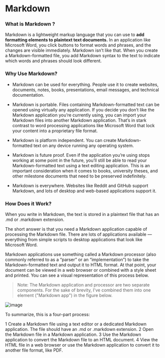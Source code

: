 # Markdown
### What is Markdown ? 
Markdown is a lightweight markup language that you can use to **add formatting elements to plaintext text documents.**
In an application like Microsoft Word, you click buttons to format words and phrases, and the changes are visible immediately. Markdown isn’t like that. When you create a Markdown-formatted file, you add Markdown syntax to the text to indicate which words and phrases should look different.
### Why Use Markdown?
- Markdown can be used for everything. People use it to create websites, documents, notes, books, presentations, email messages, and technical documentation.

- Markdown is portable. Files containing Markdown-formatted text can be opened using virtually any application. If you decide you don’t like the Markdown application you’re currently using, you can import your Markdown files into another Markdown application. That’s in stark contrast to word processing applications like Microsoft Word that lock your content into a proprietary file format.

- Markdown is platform independent. You can create Markdown-formatted text on any device running any operating system.

- Markdown is future proof. Even if the application you’re using stops working at some point in the future, you’ll still be able to read your Markdown-formatted text using a text editing application. This is an important consideration when it comes to books, university theses, and other milestone documents that need to be preserved indefinitely.

- Markdown is everywhere. Websites like Reddit and GitHub support Markdown, and lots of desktop and web-based applications support it.

### How Does it Work?
When you write in Markdown, the text is stored in a plaintext file that has an .md or .markdown extension.

The short answer is that you need a Markdown application capable of processing the Markdown file. There are lots of applications available — everything from simple scripts to desktop applications that look like Microsoft Word.

Markdown applications use something called a Markdown processor (also commonly referred to as a “parser” or an “implementation”) to take the Markdown-formatted text and output it to HTML format. At that point, your document can be viewed in a web browser or combined with a style sheet and printed. You can see a visual representation of this process below.

 > Note: The Markdown application and processor are two separate components. For the sake of brevity, I've combined them into one element ("Markdown app") in the figure below.

![image](https://user-images.githubusercontent.com/48562260/141735824-6bdd6243-3747-4a88-bf21-69f9e36bad04.png)

To summarize, this is a four-part process:

1 Create a Markdown file using a text editor or a dedicated Markdown application. The file should have an .md or .markdown extension.
2 Open the Markdown file in a Markdown application.
3 Use the Markdown application to convert the Markdown file to an HTML document.
4 View the HTML file in a web browser or use the Markdown application to convert it to another file format, like PDF.

